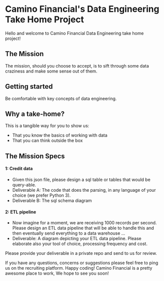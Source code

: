 # Camino Financial's Data Engineering Take Home Project

Hello and welcome to Camino Financial Data Engineering take home project!

## The Mission

The mission, should you choose to accept, is to sift through some data craziness and make some sense out of them.

## Getting started

Be comfortable with key concepts of data engineering.

## Why a take-home?

This is a tangible way for you to show us:

* That you know the basics of working with data
* That you can think outside the box

## The Mission Specs

#### 1: Credit data ####
* Given this json file, please design a sql table or tables that would be query-able.
* Deliverable A: The code that does the parsing, in any language of your choice (we prefer Python 3).
* Deliverable B: The sql schema diagram

#### 2: ETL pipeline  ####
* Now imagine for a moment, we are receiving 1000 records per second. Please design an ETL data pipeline that will be able to handle this and then eventually send everything to a data warehouse ...
* Deliverable: A diagram depicting your ETL data pipeline. Please elaborate also your tool of choice, processing frequency and cost.

Please provide your deliverable in a private repo and send to us for review.


If you have any questions, concerns or suggestions please feel free to ping us on the recruiting platform.
Happy coding! Camino Financial is a pretty awesome place to work, We hope to see you soon! 
